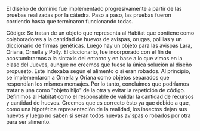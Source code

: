 El diseño de dominio fue implementado progresivamente a partir de las pruebas realizadas por la cátedra.
Paso a paso, las pruebas fueron corriendo hasta que terminaron funcionando todas.

Código:
Se tratan de un objeto que representa al Habitat que contiene como colaboradores a la cantidad de huevos de avispas, orugas, polillas y un diccionario de firmas genéticas.
Luego hay un objeto para las avispas Lara, Oriana, Ornella y Polly. 
El diccionario, fue incorporado con el fin de acostumbrarnos a la sintaxis del entorno y en base a lo que vimos en la clase del Jueves, aunque no creemos que fuese la única solución al diseño propuesto. Este indexaba según el alimento o si eran robados.
Al principio, se implementaron a Ornella y Oriana como objetos separados que respondían los mismos mensajes. Por lo tanto, concluímos que podríamos tratar a una como "objeto hijo" de la otra y evitar la repetición de código.
Definimos al Habitat como el responsable de validar la cantidad de recursos y cantidad de huevos. Creemos que es correcto ésto ya que debido a que, como una hipotética representación de la realidad, los insectos dejan sus huevos y luego no saben si seran todos nuevas avispas o robados por otra para ser alimento.